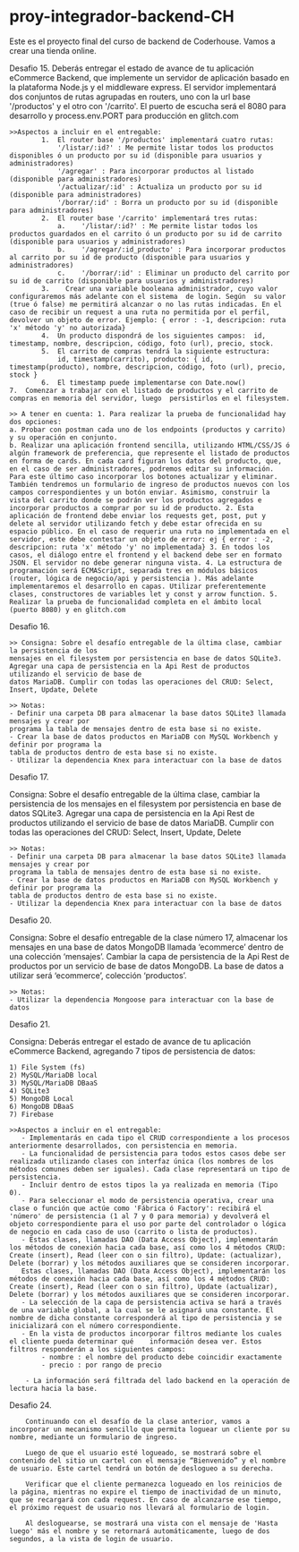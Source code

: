 # proy-integrador-backend-CH

Este es el proyecto final del curso de backend de Coderhouse. Vamos a crear una tienda online.

Desafio 15. Deberás entregar el estado de avance de tu aplicación eCommerce Backend, que implemente un servidor de aplicación basado en la plataforma Node.js y el middleware express. El servidor
implementará dos conjuntos de rutas agrupadas en routers, uno con la url base '/productos' y el otro con '/carrito'. El puerto de escucha será el 8080 para desarrollo y process.env.PORT para
producción en glitch.com

    >>Aspectos a incluir en el entregable:
            1.  El router base '/productos' implementará cuatro rutas:
                '/listar/:id?' : Me permite listar todos los productos disponibles ó un producto por su id (disponible para usuarios y administradores)
                '/agregar' : Para incorporar productos al listado (disponible para administradores)
                '/actualizar/:id' : Actualiza un producto por su id (disponible para administradores)
                '/borrar/:id' : Borra un producto por su id (disponible para administradores)
            2.  El router base '/carrito' implementará tres rutas:
                a.    '/listar/:id?' : Me permite listar todos los productos guardados en el carrito ó un producto por su id de carrito (disponible para usuarios y administradores)
                b.    '/agregar/:id_producto' : Para incorporar productos al carrito por su id de producto (disponible para usuarios y administradores)
                c.    '/borrar/:id' : Eliminar un producto del carrito por su id de carrito (disponible para usuarios y administradores)
            3.    Crear una variable booleana administrador, cuyo valor configuraremos más adelante con el sistema  de login. Según  su valor (true ó false) me permitirá alcanzar o no las rutas indicadas. En el caso de recibir un request a una ruta no permitida por el perfil, devolver un objeto de error. Ejemplo: { error : -1, descripcion: ruta 'x' método 'y' no autorizada}
            4.  Un producto dispondrá de los siguientes campos:  id, timestamp, nombre, descripcion, código, foto (url), precio, stock.
            5.  El carrito de compras tendrá la siguiente estructura:
                id, timestamp(carrito), producto: { id, timestamp(producto), nombre, descripcion, código, foto (url), precio, stock }
            6.  El timestamp puede implementarse con Date.now()
    7.  Comenzar a trabajar con el listado de productos y el carrito de compras en memoria del servidor, luego  persistirlos en el filesystem.

    >> A tener en cuenta: 1. Para realizar la prueba de funcionalidad hay dos opciones:
    a. Probar con postman cada uno de los endpoints (productos y carrito) y su operación en conjunto.
    b. Realizar una aplicación frontend sencilla, utilizando HTML/CSS/JS ó algún framework de preferencia, que represente el listado de productos en forma de cards. En cada card figuran los datos del producto, que, en el caso de ser administradores, podremos editar su información. Para este último caso incorporar los botones actualizar y eliminar. También tendremos un formulario de ingreso de productos nuevos con los campos correspondientes y un botón enviar. Asimismo, construir la vista del carrito donde se podrán ver los productos agregados e incorporar productos a comprar por su id de producto. 2. Esta aplicación de frontend debe enviar los requests get, post, put y delete al servidor utilizando fetch y debe estar ofrecida en su espacio público. En el caso de requerir una ruta no implementada en el servidor, este debe contestar un objeto de error: ej { error : -2, descripcion: ruta 'x' método 'y' no implementada} 3. En todos los casos, el diálogo entre el frontend y el backend debe ser en formato JSON. El servidor no debe generar ninguna vista. 4. La estructura de programación será ECMAScript, separada tres en módulos básicos (router, lógica de negocio/api y persistencia ). Más adelante implementaremos el desarrollo en capas. Utilizar preferentemente clases, constructores de variables let y const y arrow function. 5. Realizar la prueba de funcionalidad completa en el ámbito local (puerto 8080) y en glitch.com

Desafio 16.

    >> Consigna: Sobre el desafío entregable de la última clase, cambiar la persistencia de los
    mensajes en el filesystem por persistencia en base de datos SQLite3.
    Agregar una capa de persistencia en la Api Rest de productos utilizando el servicio de base de
    datos MariaDB. Cumplir con todas las operaciones del CRUD: Select, Insert, Update, Delete

    >> Notas:
    - Definir una carpeta DB para almacenar la base datos SQLite3 llamada mensajes y crear por
    programa la tabla de mensajes dentro de esta base si no existe.
    - Crear la base de datos productos en MariaDB con MySQL Workbench y definir por programa la
    tabla de productos dentro de esta base si no existe.
    - Utilizar la dependencia Knex para interactuar con la base de datos

Desafio 17.

Consigna: Sobre el desafío entregable de la última clase, cambiar la persistencia de los mensajes en el filesystem por persistencia en base de datos SQLite3. Agregar una capa de persistencia en la Api
Rest de productos utilizando el servicio de base de datos MariaDB. Cumplir con todas las operaciones del CRUD: Select, Insert, Update, Delete

    >> Notas:
    - Definir una carpeta DB para almacenar la base datos SQLite3 llamada mensajes y crear por
    programa la tabla de mensajes dentro de esta base si no existe.
    - Crear la base de datos productos en MariaDB con MySQL Workbench y definir por programa la
    tabla de productos dentro de esta base si no existe.
    - Utilizar la dependencia Knex para interactuar con la base de datos

Desafio 20.

Consigna: Sobre el desafío entregable de la clase número 17, almacenar los mensajes en una base de datos MongoDB llamada ‘ecommerce’ dentro de una colección ‘mensajes’. Cambiar la capa de persistencia
de la Api Rest de productos por un servicio de base de datos MongoDB. La base de datos a utilizar será ‘ecommerce’, colección ‘productos’.

    >> Notas:
    - Utilizar la dependencia Mongoose para interactuar con la base de datos

Desafio 21.

Consigna: Deberás entregar el estado de avance de tu aplicación eCommerce Backend, agregando 7 tipos de persistencia de datos:

    1) File System (fs)
    2) MySQL/MariaDB local
    3) MySQL/MariaDB DBaaS
    4) SQLite3
    5) MongoDB Local
    6) MongoDB DBaaS
    7) Firebase

    >>Aspectos a incluir en el entregable:
       - Implementarás en cada tipo el CRUD correspondiente a los procesos anteriormente desarrollados, con persistencia en memoria.
       - La funcionalidad de persistencia para todos estos casos debe ser realizada utilizando clases con interfaz única (los nombres de los métodos comunes deben ser iguales). Cada clase representará un tipo de persistencia.
       - Incluir dentro de estos tipos la ya realizada en memoria (Tipo 0).
       - Para seleccionar el modo de persistencia operativa, crear una clase o función que actúe como 'Fábrica ó Factory': recibirá el 'número' de persistencia (1 al 7 y 0 para memoria) y devolverá el objeto correspondiente para el uso por parte del controlador o lógica de negocio en cada caso de uso (carrito o lista de productos).
       - Estas clases, llamadas DAO (Data Access Object), implementarán los métodos de conexión hacia cada base, así como los 4 métodos CRUD: Create (insert), Read (leer con o sin filtro), Update: (actualizar), Delete (borrar) y los métodos auxiliares que se consideren incorporar.
       Estas clases, llamadas DAO (Data Access Object), implementarán los métodos de conexión hacia cada base, así como los 4 métodos CRUD: Create (insert), Read (leer con o sin filtro), Update (actualizar), Delete (borrar) y los métodos auxiliares que se consideren incorporar.
       - La selección de la capa de persistencia activa se hará a través de una variable global, a la cual se le asignará una constante. El nombre de dicha constante corresponderá al tipo de persistencia y se inicializará con el número correspondiente.
       - En la vista de productos incorporar filtros mediante los cuales el cliente pueda determinar qué    información desea ver. Estos filtros responderán a los siguientes campos:
            - nombre : el nombre del producto debe coincidir exactamente
            - precio : por rango de precio

        - La información será filtrada del lado backend en la operación de lectura hacia la base.

Desafio 24.

        Continuando con el desafío de la clase anterior, vamos a incorporar un mecanismo sencillo que permita loguear un cliente por su nombre, mediante un formulario de ingreso.

        Luego de que el usuario esté logueado, se mostrará sobre el contenido del sitio un cartel con el mensaje “Bienvenido” y el nombre de usuario. Este cartel tendrá un botón de deslogueo a su derecha.

        Verificar que el cliente permanezca logueado en los reinicios de la página, mientras no expire el tiempo de inactividad de un minuto, que se recargará con cada request. En caso de alcanzarse ese tiempo, el próximo request de usuario nos llevará al formulario de login.

        Al desloguearse, se mostrará una vista con el mensaje de 'Hasta luego' más el nombre y se retornará automáticamente, luego de dos segundos, a la vista de login de usuario.
